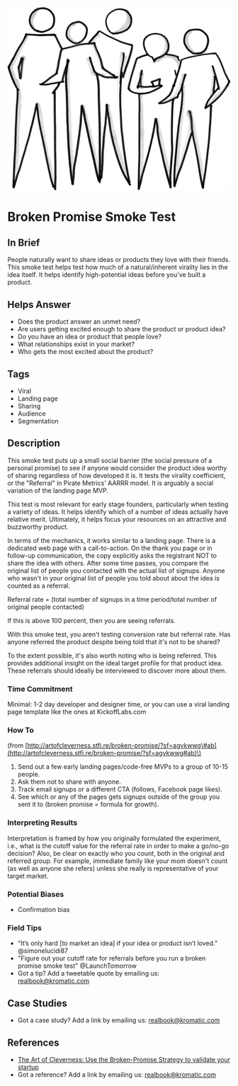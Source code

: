 ![](/assets/Illustration_People_Crowd.png)

# Broken Promise Smoke Test

## In Brief

People naturally want to share ideas or products they love with their friends. This smoke test helps test how much of a natural/inherent virality lies in the idea itself. It helps identify high-potential ideas before you've built a product.

## Helps Answer

* Does the product answer an unmet need?
* Are users getting excited enough to share the product or product idea?
* Do you have an idea or product that people love? 
* What relationships exist in your market? 
* Who gets the most excited about the product?

## Tags

* Viral
* Landing page
* Sharing
* Audience
* Segmentation

## Description

This smoke test puts up a small social barrier \(the social pressure of a personal promise\) to see if anyone would consider the product idea worthy of sharing regardless of how developed it is. It tests the virality coefficient, or the "Referral" in Pirate Metrics' AARRR model. It is arguably a social variation of the landing page MVP.

This test is most relevant for early stage founders, particularly when testing a variety of ideas. It helps identify which of a number of ideas actually have relative merit. Ultimately, it helps focus your resources on an attractive and buzzworthy product.

In terms of the mechanics, it works similar to a landing page. There is a dedicated web page with a call-to-action. On the thank you page or in follow-up communication, the copy explicitly asks the registrant NOT to share the idea with others. After some time passes, you compare the original list of people you contacted with the actual list of signups. Anyone who wasn't in your original list of people you told about about the idea is counted as a referral.

Referral rate = \(total number of signups in a time period/total number of original people contacted\)

If this is above 100 percent, then you are seeing referrals.

With this smoke test, you aren't testing conversion rate but referral rate. Has anyone referred the product despite being told that it's not to be shared?

To the extent possible, it's also worth noting who is being referred. This provides additional insight on the ideal target profile for that product idea. These referrals should ideally be interviewed to discover more about them.

### Time Commitment

Minimal: 1-2 day developer and designer time, or you can use a viral landing page template like the ones at KickoffLabs.com

### How To

\(from [http://artofcleverness.stfi.re/broken-promise/?sf=agvkwwg\#ab](http://artofcleverness.stfi.re/broken-promise/?sf=agvkwwg#ab)\)

1. Send out a few early landing pages/code-free MVPs to a group of 10-15 people.
2. Ask them not to share with anyone.
3. Track email signups or a different CTA \(follows, Facebook page likes\).
4. See which or any of the pages gets signups outside of the group you sent it to \(broken promise = formula for growth\).

### Interpreting Results

Interpretation is framed by how you originally formulated the experiment, i.e., what is the cutoff value for the referral rate in order to make a go/no-go decision? Also, be clear on exactly who you count, both in the original and referred group. For example, immediate family like your mom doesn't count \(as well as anyone she refers\) unless she really is representative of your target market.

### Potential Biases

* Confirmation bias

### Field Tips

* “It’s only hard \[to market an idea\] if your idea or product isn’t loved.” @simonelucidi87
* "Figure out your cutoff rate for referrals before you run a broken promise smoke test" @LaunchTomorrow
* Got a tip? Add a tweetable quote by emailing us: [realbook@kromatic.com](mailto:realbook@kromatic.com)

## Case Studies

* Got a case study? Add a link by emailing us: [realbook@kromatic.com](mailto:realbook@kromatic.com)

## References

* [The Art of Cleverness: Use the Broken-Promise Strategy to validate your startup](http://artofcleverness.stfi.re/broken-promise/?sf=agvkwwg#ab)
* Got a reference? Add a link by emailing us: [realbook@kromatic.com](realbook@kromatic.com)



